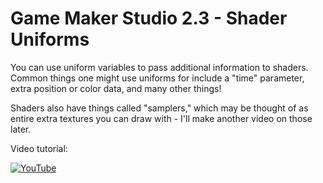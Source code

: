 # Game Maker Studio 2.3 - Shader Uniforms

You can use uniform variables to pass additional information to shaders. Common things one might use uniforms for include a "time" parameter, extra position or color data, and many other things!

Shaders also have things called "samplers," which may be thought of as entire extra textures you can draw with - I'll make another video on those later.

Video tutorial:

[![YouTube](https://i.ytimg.com/vi/a2AqOYXpHcI/hqdefault.jpg)](https://youtu.be/a2AqOYXpHcI)